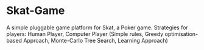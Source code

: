 # Skat-Game
A simple pluggable game platform for Skat, a Poker game. Strategies for players: Human Player, Computer Player (Simple rules, Greedy optimisation-based Approach, Monte-Carlo Tree Search, Learning Approach)
